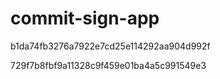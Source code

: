 # commit-sign-app

b1da74fb3276a7922e7cd25e114292aa904d992f

729f7b8fbf9a11328c9f459e01ba4a5c991549e3
